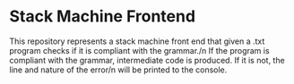 # Stack Machine Frontend
This repository represents a stack machine front end that given a .txt program checks if it is compliant with the grammar./n
If the program is compliant with the grammar, intermediate code is produced. If it is not, the line and nature of the error/n will be printed to the console.
